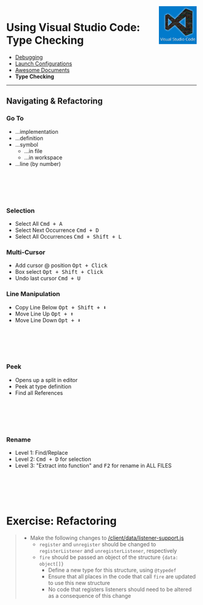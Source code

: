<img align='right' height=100 src='../../public/vscode.jpg'>

# Using Visual Studio Code: Type Checking

* [Debugging](./debugging.md)
* [Launch Configurations](./launch-configuration.md)
* [Awesome Documents](./markdown.md)
* **Type Checking**

---

## Navigating & Refactoring

### Go To

* ...implementation
* ...definition
* ...symbol
  * ...in file
  * ...in workspace
* ...line (by number)

<br><br><br><br>

### Selection

* Select All <kbd>Cmd + A</kbd>
* Select Next Occurrence <kbd>Cmd + D</kbd>
* Select All Occurrences <kbd>Cmd + Shift + L</kbd>

### Multi-Cursor

* Add cursor @ position <kbd>Opt + Click</kbd>
* Box select <kbd>Opt + Shift + Click</kbd>
* Undo last cursor <kbd>Cmd + U</kbd>

### Line Manipulation

* Copy Line Below <kbd>Opt + Shift + ⬇️</kbd>
* Move Line Up <kbd>Opt + ⬆️</kbd>
* Move Line Down <kbd>Opt + ⬇️</kbd>

<br><br><br><br>

### Peek

* Opens up a split in editor
* Peek at type definition
* Find all References

<br><br><br><br>

### Rename

* Level 1: Find/Replace
* Level 2: <kbd>Cmd + D</kbd> for selection
* Level 3: "Extract into function" and <kbd>F2</kbd> for rename in ALL FILES

<br><br><br><br>

# Exercise: Refactoring
> * Make the following changes to [/client/data/listener-support.js](/client/data/listener-support.js)
>   * `register` and `unregister` should be changed to `registerListener` and `unregisterListener`, respectively
>   * `fire` should be passed an object of the structure `{data: object[]}`
>      * Define a new type for this structure, using `@typedef`
>      * Ensure that all places in the code that call `fire` are updated to use this new structure
>      * No code that registers listeners should need to be altered as a consequence of this change
